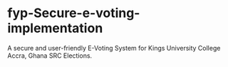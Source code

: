# fyp-Secure-e-voting-implementation
A secure and user-friendly E-Voting System for Kings University College Accra, Ghana SRC Elections.
